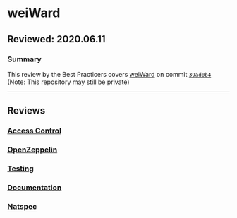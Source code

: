# weiWard
## Reviewed: 2020.06.11

### Summary
This review by the Best Practicers covers [weiWard](https://www.weiward.org/) on commit [`39ad0b4`](https://github.com/weiWard/weiward-contracts/commit/39ad0b497482701134c99449ab2bceb66610d747) (Note: This repository may still be private)

---

## Reviews
### [Access Control](./Access.md)
### [OpenZeppelin](./OpenZeppelin.md)
### [Testing](./Testing.md)
### [Documentation](./Documentation.md)
### [Natspec](./Natspec.md)
